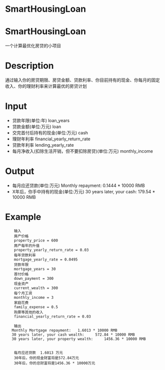 # SmartHousingLoan

# SmartHousingLoan

一个计算最优化房贷的小项目

# Description

通过输入你的房贷期限、房贷金额、贷款利率、你目前持有的现金、你每月的固定收入、你的理财利率来计算最优的房贷计划

# Input

* 贷款年限(单位:年)
  loan_years
* 贷款金额(单位:万元)
  loan
* 交完首付后持有的现金(单位:万元)
  cash
* 理财年利率
  financial_yearly_return_rate
* 贷款年利率
  lending_yearly_rate
* 每月净收入(扣除生活开销，但不要扣除房贷)(单位:万元)
  monthly_income

# Output

* 每月应还贷款(单位:万元)
  Monthly repayment:    0.1444 * 10000 RMB
* X年后，你手中持有的现金(单位:万元)
  30 years later, your cash:    179.54 * 10000 RMB

# Example

        输入
        房产价格
        property_price = 600
        房产每年的升值
        property_yearly_return_rate = 0.03
        每年贷款利率
        mortgage_yearly_rate = 0.0495
        贷款年限
        mortgage_years = 30
        首付价格
        down_payment = 300
        现金资产
        current_wealth = 300
        每个月工资
        monthly_income = 3
        家庭花费
        family_expense = 0.5
        购票等其他的收入
        financial_yearly_return_rate = 0.03

        输出
       Monthly Mortgage repayment:	 1.6013 * 10000 RMB
       30 years later, your cash wealth:	 572.84 * 10000 RMB
       30 years later, your property wealth:	 1456.36 * 10000 RMB


        每月应还贷款  1.6013 万元
        30年后，你的现金财富将是572.84万元
        30年后，你的总财富将是1456.36 * 10000万元

